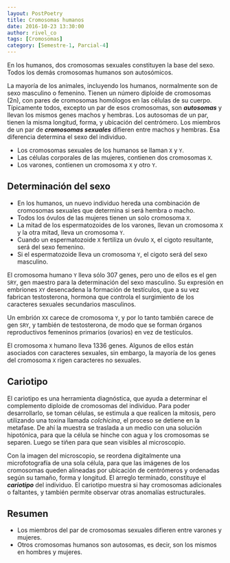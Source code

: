 ```yaml
---
layout: PostPoetry
title: Cromosomas humanos
date: 2016-10-23 13:30:00
author: rivel_co
tags: [Cromosomas]
category: [Semestre-1, Parcial-4]
---
```


En los humanos, dos cromosomas sexuales constituyen la base del sexo. Todos los demás cromosomas humanos son autosómicos.

La mayoría de los animales, incluyendo los humanos, normalmente son de sexo masculino o femenino. Tienen un número diploide de cromosomas (2n), con pares de cromosomas homólogos en las células de su cuerpo. Típicamente todos, excepto un par de esos cromosomas, son ***autosomas*** y llevan los mismos genes machos y hembras. Los autosomas de un par, tienen la misma longitud, forma, y ubicación del centrómero. Los miembros de un par de ***cromosomas sexuales*** difieren entre machos y hembras. Esa diferencia determina el sexo del individuo.

- Los cromosomas sexuales de los humanos se llaman `X` y `Y`. 
- Las células corporales de las mujeres, contienen dos cromosomas `X`.
- Los varones, contienen un cromosoma `X` y otro `Y`.

## Determinación del sexo

- En los humanos, un nuevo individuo hereda una combinación de cromosomas sexuales que determina si será hembra o macho.
- Todos los óvulos de las mujeres tienen un solo cromosoma `X`.
- La mitad de los espermatozoides de los varones, llevan un cromosoma `X` y la otra mitad, lleva un cromosoma `Y`.
- Cuando un espermatozoide `X` fertiliza un óvulo `X`, el cigoto resultante, será del sexo femenino.
- Si el espermatozoide lleva un cromosoma `Y`, el cigoto será del sexo masculino.

El cromosoma humano `Y` lleva sólo 307 genes, pero uno de ellos es el gen `SRY`, gen maestro para la determinación del sexo masculino. Su expresión en embriones `XY` desencadena la formación de testículos, que a su vez fabrican testosterona, hormona que controla el surgimiento de los caracteres sexuales secundarios masculinos.

Un embrión `XX` carece de cromosoma `Y`, y por lo tanto también carece de gen `SRY`, y también de testosterona, de modo que se forman órganos reproductivos femeninos primarios (ovarios) en vez de testículos.

El cromosoma `X` humano lleva 1336 genes. Algunos de ellos están asociados con caracteres sexuales, sin embargo, la mayoría de los genes del cromosoma `X` rigen caracteres no sexuales.

## Cariotipo

El cariotipo es una herramienta diagnóstica, que ayuda a determinar el complemento diploide de cromosomas del individuo. Para poder desarrollarlo, se toman células, se estimula a que realicen la mitosis, pero utilizando una toxina llamada *colchicina*, el proceso se detiene en la metafase. De ahí la muestra se traslada a un medio con una solución hipotónica, para que la célula se hinche con agua y los cromosomas se separen. Luego se tiñen para que sean visibles al microscopio.

Con la imagen del microscopio, se reordena digitalmente una microfotografía de una sola célula, para que las imágenes de los cromosomas queden alineadas por ubicación de centrómeros y ordenadas según su tamaño, forma y longitud. El arreglo terminado, constituye el ***cariotipo*** del individuo. El cariotipo muestra si hay cromosomas adicionales o faltantes, y también permite observar otras anomalías estructurales.

## Resumen

- Los miembros del par de cromosomas sexuales difieren entre varones y mujeres.
- Otros cromosomas humanos son autosomas, es decir, son los mismos en hombres y mujeres.